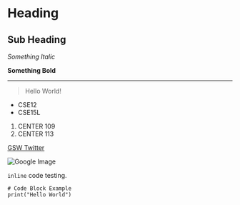 # Heading
## Sub Heading

*Something Italic*

**Something Bold**

---

> Hello World!

* CSE12
* CSE15L

1. CENTER 109
2. CENTER 113

[GSW Twitter](https://twitter.com/warriors)

![Google Image](http://www.google.com.au/images/nav_logo7.png)

`inline` code testing.

```
# Code Block Example
print("Hello World")
```
